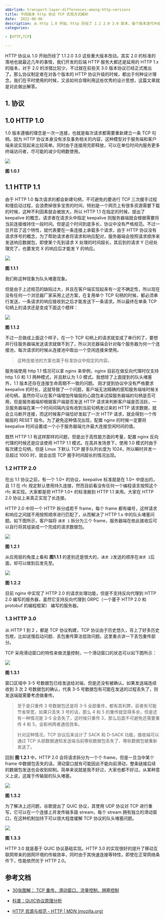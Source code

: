 ```yaml
---
abbrlink: transport-layer-differences-among-http-versions
title: 不同版本 http 协议 TCP 实现方式解析 
date:  2022-08-06
description: 从 http 1.0 开始，http 历经了 1.1 2.0 3.0 版本，每个版本迭代升级的时候，都会对传输层的使用模式加以改进，本文就是从这个方面讲一下各个版本在传输层的异同。
categories:

- [HTTP,TCP]

---
```


HTTP 协议从 1.0 开始历经了 1.1 2.0 3.0 这些重大版本改动。其实 2.0 的标准的落地也就最近几年的事情，我们开发的后端 HTTP 服务大都还是延用的 HTTP 1.x 的版本，对于 2.0 的涉猎比较少，不过就在前些天 3.0 版本协议已经正式推出了。那么协议制定者在对各个版本的 HTTP 协议升级的时候，都出于何种设计理念，我们在平时使用的时候，又该如何合理利用这些优秀的设计思想，这篇文章就是对此做出解答。

## 1. 协议

## 1.0 HTTP 1.0

1.0 版本遵循的理念是一次一连接，也就是每次请求都需要重新建立一条 TCP 句柄。因为 HTTP 协议本身没有涉及事务相关的内容，这种模型对于服务端和客户端来说实现起来比较简单。同时由于连接用完即释放，可以在单位时间内服务更多终端访问者，尽可能的减少句柄数使用。

![](images/http_1_0.drawio.png)

**图 1.0.1**

## 1.1 HTTP 1.1

由于 HTTP 1.0 每次请求的都会新建句柄，不可避免的要进行 TCP 三次握手过程和慢启动过程，会浪费掉很多宝贵的时间，特别是一个网页上有很多资源需要下载的时候，这种不利因素就会被放大。所以 HTTP 1.1 在指定的时候，提出了 keepalive 的概念，请求者在请求头中指定 keepalive 则服务器端就会根据需要将当前连接维持住一段时间。但是这个时间到底多长，协议中没有严格规范。不过一旦开启了这个特性，就代表要在一条连接上承载多个请求，由于 HTTP 协议没有请求序号的概念，为了帮助请求者将请求和响应配对，服务器端会按照请求顺序来发送响应数据包，即使某个先到请求 X 处理的时间超长，其后到的请求 Y 已经处理完了，也要发完 X 的响应后才能发 Y 的响应。

![](images/http_1_1.drawio.png)

**图 1.1.1**

我们称这种现象为队头堵塞现象。

但是由于上述规范的缺陷过大，并且在客户端实现起来有一定不确定性，所以现在没有任何一个浏览器厂家采用上述方案，在复用单个 TCP 句柄的时候，都必须串行发送，一条请求的响应接收到之后才能发送下一条请求。所以最终在单条 TCP 句柄上的请求还是变成下面这个模样：

![](images/http_1_1_real.drawio.png)

**图 1.1.2**

不过一旦做成上面这个样子，在一个 TCP 句柄上的请求就变成了串行的了，要想并行往服务器端发送请求就做不到了，所以浏览器端会针对每个服务器为何一个连接池，每次请求的时候从连接池中取出一个空闲连接来使用。

> 这种连接池的方案也属于标准协议中规定的内容。

服务端使用 http 1.1 情况可以拿 nginx 来举例，nginx 目前在做反向代理时仅支持 http 1.0 和 1.1 两种模式，并且默认为 1.0 模式。我想除了上面提到的队头堵塞外，1.1 版本还存在连接生命周期不一致的问题。 刚才提到协议中没有严格要求 keepalive 的时长，这就导致了一个问题，客户端无法精确的感知服务端啥时候关闭句柄，虽然你可以在客户端增加传输层的心跳包来试探服务器端的句柄是否可用，但是服务器端却根据客户端是否发送 HTTP 请求来判断客户端是否活跃，一旦服务器端在某一个时间间隔内没有收到当前句柄发过来的 HTTP 请求数据，就会立马断开连接，而这时候客户端恰好发起了一次 HTTP 请求，就会得到一个传输层的 RESET 指令。为了避免这种情况出现，配置 nginx 的时候一定要将 keepalive 时间设置成一个小于服务器端允许最大连接空闲时间的值。

既然 HTTP 1.1 有这样那样的问题，但是出于高性能方面的考量，配置 nginx 反向代理的时候还是应该使用 HTTP 1.1 模式。在高并发场景下，使用 1.0 模式时由于每次建立句柄，但是 Linux 下默认 TCP 握手队列长度为 1024，所以瞬时并发一旦超过 1000 时，就会出现 TCP 握手时间超长的情况出现。

### 1.2 HTTP 2.0

在出 1.1 协议之前，有一个 1.0+ 的协议，keepalive 标准就是在 1.0+ 中提出的，且 1.1 在 rfc 规定默认使用持久连接，然而目前看没有任何一个编程语言按照这个 rfc 来实现。大家都是把 HTTP 1.0+ 的标准搬到 HTTP 1.1 来用。大家在 HTTP 2.0 协议上来真正实现了长连接。

HTTP 2.0 中将一个 HTTP 拆分成若干 frame，每个 frame 都有编号，这样请求和响应之间就不用按照顺序进行匹配了，从而解决了 HTTP 1.x 中的队头堵塞问题。如下图所示，客户端将 `请求 1` 拆分为三个 frame，服务器端在依此接收后可以自行将其组装成一个完成的请求数据包。

![](images/http2_frame.drawio.png)

**图 1.2.1**

从应用层的角度上看和 **图1.1.1** 的差别还是很大的，`请求 2`发送的顺序在`请求 1`后面，却可以做到后发先至。

![](images/http_2_0.drawio.png)

**图 1.2.2**

目前 nginx 中实现了 HTTP 2.0 的请求处理功能，但是不支持反向代理到 HTTP 2.0 编写的服务器，虽然它支持反向代理到 GRPC（一个基于 HTTP 2.0 和 protobuf 的编程框架） 编写的服务器。

### 1.3 HTTP 3.0

从 HTTP 1 到 2 ，都是 TCP 协议构建，TCP 协议由于历史悠久，背上了好多历史包袱，比如说慢启动问题、丢包重传算法低效问题。这里重点讲一下丢包重传部分。

TCP 采用滑动窗口的特性来做流量控制，一个滑动窗口的状态可以如下图所示：

![](images/tcp_window_status.drawio.png)

**图 1.3.1**

窗口区域中 3-5 号数据包已经发送给对端，但是还没有被确认。如果发送端连续收到 3 次 2 号数据包的确认，代表 3-5 号数据包有可能在发送的过程丢失了，则发送端就需要考虑做重传。

> 至于是只重传 3 号数据包还是将 3-5 全部重传，都有其利弊，前者有可能节省带宽，如果只丢失 3 号的话，那么 4 和 5 的重传就显得多余，但是还有一种情况是 3-5 全丢失了，这时候只重传 3，那么后面不可避免还需要重传 4 和 5，会影响两者通信效率。
> 
> 针对这种情况，TCP 协议后来设计了 SACK 和 D-SACK 功能，接收端可以通过 TCP 头部数据通知发送端当前哪些数据包丢失了、哪些数据包被重新发送了。

回到 **图 1.2.1** 中，HTTP 2.0 会将请求拆分为一个个 frame，但是一旦当中某个 frame 中数据包丢失的话，滑动窗口就有可能因此不能向前滑动，整条链接后续的数据包发送也会收到抑制。简单来说就是我不好过，大家也都不好过。从某种意义上说，这属于传输层的队头堵塞。

![](images/http2_tcp_blocking.drawio.png)

**图 1.3.2**

为了解决上述问题，谷歌提出了 QUIC 协议，其使用 UDP 协议对 TCP 进行重写，它可以在一个连接上并发传输多路 stream，每个 stream 拥有独立的滑动窗口，在这种机制加持下可以很大程度缓解 TCP 协议的队头堵塞问题。

![](images/http3_stream.drawio.png)

**图 1.3.3**

HTTP 3.0 就是基于 QUIC 协议基础实现。HTTP 3.0 的实现很好的提升了移动互联网带来的弱网环境的传输效率，同时由于其快速连接等特性，即使在正常网络条件下，性能依然优于 HTTP 2.0。

## 参考文档

- [30张图解： TCP 重传、滑动窗口、流量控制、拥塞控制](https://www.cnblogs.com/xiaolincoding/p/12732052.html)

- [科普：QUIC协议原理分析](https://zhuanlan.zhihu.com/p/32553477)

- [HTTP 资源与规范 - HTTP | MDN (mozilla.org)](https://developer.mozilla.org/zh-CN/docs/Web/HTTP/Resources_and_specifications)
